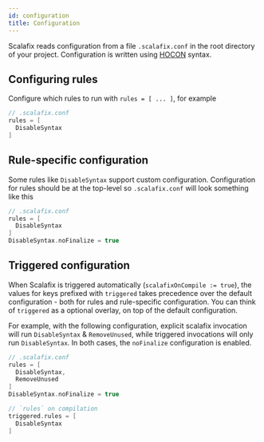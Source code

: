 ```yaml
---
id: configuration
title: Configuration
---
```


Scalafix reads configuration from a file `.scalafix.conf` in the root directory
of your project. Configuration is written using
[HOCON](https://github.com/lightbend/config) syntax.

## Configuring rules

Configure which rules to run with `rules = [ ... ]`, for example

```scala
// .scalafix.conf
rules = [
  DisableSyntax
]
```

## Rule-specific configuration

Some rules like `DisableSyntax` support custom configuration. Configuration for
rules should be at the top-level so `.scalafix.conf` will look something like
this

```scala
// .scalafix.conf
rules = [
  DisableSyntax
]
DisableSyntax.noFinalize = true
```

## Triggered configuration

When Scalafix is triggered automatically (`scalafixOnCompile := true`), the
values for keys prefixed with `triggered` takes precedence over the default
configuration - both for rules and rule-specific configuration. You can think
of `triggered` as a optional overlay, on top of the default configuration.
  
For example, with the following configuration, explicit scalafix invocation
will run `DisableSyntax` & `RemoveUnused`, while triggered invocations
will only run `DisableSyntax`. In both cases, the `noFinalize` configuration
is enabled.

```scala
// .scalafix.conf
rules = [
  DisableSyntax,
  RemoveUnused
]
DisableSyntax.noFinalize = true

// `rules` on compilation
triggered.rules = [
  DisableSyntax
]
```
